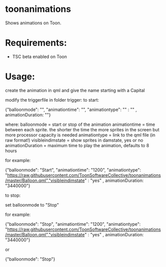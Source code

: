 # toonanimations
Shows animations on Toon.

# Requirements:
- TSC beta enabled on Toon

# Usage:
create the animation in qml and give the name starting with a Capital

modify the triggerfile in folder trigger:
to start:

{"balloonmode": "", "animationtime": "", "animationtype": "" : "" , animationDuration: ""}

where:
balloonmode = start or stop of the animation
animationtime = time between each sprite. the shorter the time the more sprites in the screen but more processor capacity is needed
animationtype = link to the qml file (in raw format!)
visibleindimstate = show sprites in damstate, yes or no
animationDuration = maximum time to play the animation, defaults to 8 hours

for example:

{"balloonmode": "Start", "animationtime": "1200", "animationtype": "https://raw.githubusercontent.com/ToonSoftwareCollective/toonanimations/master/Balloon.qml","visibleindimstate" : "yes" , animationDuration: "3440000"}


to stop:

set balloonmode to "Stop"

for example:

{"balloonmode": "Stop", "animationtime": "1200", "animationtype": "https://raw.githubusercontent.com/ToonSoftwareCollective/toonanimations/master/Balloon.qml","visibleindimstate" : "yes" , animationDuration: "3440000"}

or 

{"balloonmode": "Stop"}
